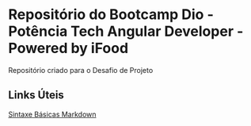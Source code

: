 # Repositório do Bootcamp Dio - Potência Tech Angular Developer - Powered by iFood
Repositório criado para o Desafio de Projeto

## Links Úteis

[Sintaxe Básicas Markdown](https://www.markdownguide.org/basic-syntax/)
